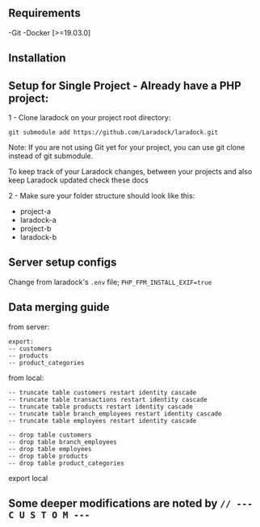 ## Requirements
-Git
-Docker [>=19.03.0]

## Installation

## Setup for Single Project - Already have a PHP project:

1 - Clone laradock on your project root directory:

    git submodule add https://github.com/Laradock/laradock.git

Note: If you are not using Git yet for your project, you can use git clone instead of git submodule.

To keep track of your Laradock changes, between your projects and also keep Laradock updated check these docs

2 - Make sure your folder structure should look like this:

* project-a
* laradock-a
* project-b
* laradock-b


## Server setup configs

Change from laradock's `.env` file; `PHP_FPM_INSTALL_EXIF=true`


## Data merging guide

from server: 

	export:
	-- customers
	-- products
	-- product_categories

from local:

	-- truncate table customers restart identity cascade
	-- truncate table transactions restart identity cascade
	-- truncate table products restart identity cascade
	-- truncate table branch_employees restart identity cascade
	-- truncate table employees restart identity cascade

	-- drop table customers
	-- drop table branch_employees
	-- drop table employees
	-- drop table products
	-- drop table product_categories

export local

## Some deeper modifications are noted by `// --- C U S T O M ---`
